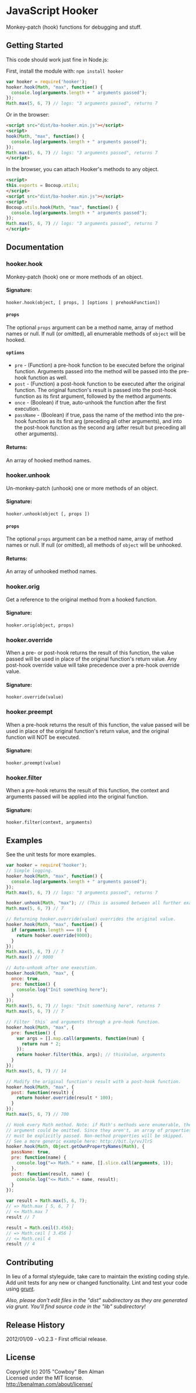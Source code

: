 # JavaScript Hooker

Monkey-patch (hook) functions for debugging and stuff.

## Getting Started

This code should work just fine in Node.js:

First, install the module with: `npm install hooker`

```javascript
var hooker = require('hooker');
hooker.hook(Math, "max", function() {
  console.log(arguments.length + " arguments passed");
});
Math.max(5, 6, 7) // logs: "3 arguments passed", returns 7
```

Or in the browser:

```html
<script src="dist/ba-hooker.min.js"></script>
<script>
hook(Math, "max", function() {
  console.log(arguments.length + " arguments passed");
});
Math.max(5, 6, 7) // logs: "3 arguments passed", returns 7
</script>
```

In the browser, you can attach Hooker's methods to any object.

```html
<script>
this.exports = Bocoup.utils;
</script>
<script src="dist/ba-hooker.min.js"></script>
<script>
Bocoup.utils.hook(Math, "max", function() {
  console.log(arguments.length + " arguments passed");
});
Math.max(5, 6, 7) // logs: "3 arguments passed", returns 7
</script>
```

## Documentation

### hooker.hook
Monkey-patch (hook) one or more methods of an object.
#### Signature:
`hooker.hook(object, [ props, ] [options | prehookFunction])`
#### `props`
The optional `props` argument can be a method name, array of method names or null. If null (or omitted), all enumerable methods of `object` will be hooked.
#### `options`
* `pre` - (Function) a pre-hook function to be executed before the original function. Arguments passed into the method will be passed into the pre-hook function as well.
* `post` - (Function) a post-hook function to be executed after the original function. The original function's result is passed into the post-hook function as its first argument, followed by the method arguments.
* `once` - (Boolean) if true, auto-unhook the function after the first execution.
* `passName` - (Boolean) if true, pass the name of the method into the pre-hook function as its first arg (preceding all other arguments), and into the post-hook function as the second arg (after result but preceding all other arguments).

#### Returns:
An array of hooked method names.

### hooker.unhook
Un-monkey-patch (unhook) one or more methods of an object.
#### Signature:
`hooker.unhook(object [, props ])`
#### `props`
The optional `props` argument can be a method name, array of method names or null. If null (or omitted), all methods of `object` will be unhooked.
#### Returns:
An array of unhooked method names.

### hooker.orig
Get a reference to the original method from a hooked function.
#### Signature:
`hooker.orig(object, props)`

### hooker.override
When a pre- or post-hook returns the result of this function, the value
passed will be used in place of the original function's return value. Any
post-hook override value will take precedence over a pre-hook override value.
#### Signature:
`hooker.override(value)`

### hooker.preempt
When a pre-hook returns the result of this function, the value passed will
be used in place of the original function's return value, and the original
function will NOT be executed.
#### Signature:
`hooker.preempt(value)`

### hooker.filter
When a pre-hook returns the result of this function, the context and
arguments passed will be applied into the original function.
#### Signature:
`hooker.filter(context, arguments)`


## Examples
See the unit tests for more examples.

```javascript
var hooker = require('hooker');
// Simple logging.
hooker.hook(Math, "max", function() {
  console.log(arguments.length + " arguments passed");
});
Math.max(5, 6, 7) // logs: "3 arguments passed", returns 7

hooker.unhook(Math, "max"); // (This is assumed between all further examples)
Math.max(5, 6, 7) // 7

// Returning hooker.override(value) overrides the original value.
hooker.hook(Math, "max", function() {
  if (arguments.length === 0) {
    return hooker.override(9000);
  }
});
Math.max(5, 6, 7) // 7
Math.max() // 9000

// Auto-unhook after one execution.
hooker.hook(Math, "max", {
  once: true,
  pre: function() {
    console.log("Init something here");
  }
});
Math.max(5, 6, 7) // logs: "Init something here", returns 7
Math.max(5, 6, 7) // 7

// Filter `this` and arguments through a pre-hook function.
hooker.hook(Math, "max", {
  pre: function() {
    var args = [].map.call(arguments, function(num) {
      return num * 2;
    });
    return hooker.filter(this, args); // thisValue, arguments
  }
});
Math.max(5, 6, 7) // 14

// Modify the original function's result with a post-hook function.
hooker.hook(Math, "max", {
  post: function(result) {
    return hooker.override(result * 100);
  }
});
Math.max(5, 6, 7) // 700

// Hook every Math method. Note: if Math's methods were enumerable, the second
// argument could be omitted. Since they aren't, an array of properties to hook
// must be explicitly passed. Non-method properties will be skipped.
// See a more generic example here: http://bit.ly/vvJlrS
hooker.hook(Math, Object.getOwnPropertyNames(Math), {
  passName: true,
  pre: function(name) {
    console.log("=> Math." + name, [].slice.call(arguments, 1));
  },
  post: function(result, name) {
    console.log("<= Math." + name, result);
  }
});

var result = Math.max(5, 6, 7);
// => Math.max [ 5, 6, 7 ]
// <= Math.max 7
result // 7

result = Math.ceil(3.456);
// => Math.ceil [ 3.456 ]
// <= Math.ceil 4
result // 4
```

## Contributing
In lieu of a formal styleguide, take care to maintain the existing coding style. Add unit tests for any new or changed functionality. Lint and test your code using [grunt](https://github.com/cowboy/grunt).

_Also, please don't edit files in the "dist" subdirectory as they are generated via grunt. You'll find source code in the "lib" subdirectory!_

## Release History
2012/01/09 - v0.2.3 - First official release.

## License
Copyright (c) 2015 "Cowboy" Ben Alman  
Licensed under the MIT license.  
<http://benalman.com/about/license/>
